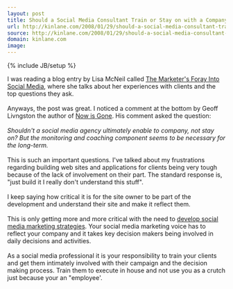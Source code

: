 ```yaml
---
layout: post
title: Should a Social Media Consultant Train or Stay on with a Company.
url: http://kinlane.com/2008/01/29/should-a-social-media-consultant-train-or-stay-on-with-a-company/
source: http://kinlane.com/2008/01/29/should-a-social-media-consultant-train-or-stay-on-with-a-company/
domain: kinlane.com
image: 
---
```

{% include JB/setup %}<p>I was reading a blog entry by Lisa McNeil called <a href="http://www.ignitesocialmedia.com/the-marketers-foray-into-social-media/">The Marketer's Foray Into Social Media</a>, where she talks about her experiences with clients and the top questions they ask.<br /><br />Anyways, the post was great.  I noticed a comment at the bottom by Geoff Livngston the author of <a href="http://nowisgone.com/">Now is Gone</a>.  His comment asked the question:<br /><br /><span style="font-style: italic;">Shouldn't a social media agency ultimately enable to company, not stay on? But the monitoring and coaching component seems to be necessary for the long-term.<br /></span><br />This is such an important questions.  I've talked about my frustrations regarding building web sites and applications for clients being very tough because of the lack of involvement on their part.  The standard response is, "just build it I really don't understand this stuff". <br /><br />I keep saying how critical it is for the site owner to be part of the development and understand their site and make it reflect them.<br /><br />This is only getting more and more critical with the need to <a href="http://www.socialmediasquad.com">develop social media marketing strategies</a>.  Your social media marketing voice has to reflect your company and it takes key decision makers being involved in daily decisions and activities.<br /><br />As a social media professional it is your responsibility to train your clients and get them intimately involved with their campaign and the decision making process.  Train them to execute in house and not use you as a crutch just because your an "employee'.<br /><span style="font-style: italic;"></span></p>

